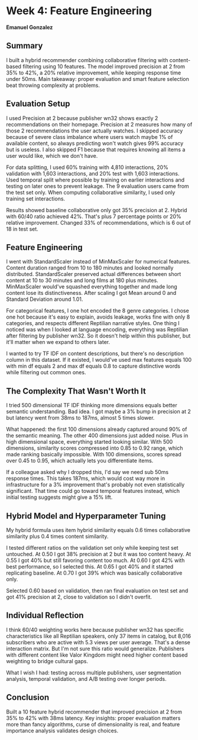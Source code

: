 # Week 4: Feature Engineering

**Emanuel Gonzalez**

## Summary

I built a hybrid recommender combining collaborative filtering with content-based filtering using 10 features. The model improved precision at 2 from 35% to 42%, a 20% relative improvement, while keeping response time under 50ms. Main takeaway: proper evaluation and smart feature selection beat throwing complexity at problems.

## Evaluation Setup

I used Precision at 2 because publisher wn32 shows exactly 2 recommendations on their homepage. Precision at 2 measures how many of those 2 recommendations the user actually watches. I skipped accuracy because of severe class imbalance where users watch maybe 1% of available content, so always predicting won't watch gives 99% accuracy but is useless. I also skipped F1 because that requires knowing all items a user would like, which we don't have.

For data splitting, I used 60% training with 4,810 interactions, 20% validation with 1,603 interactions, and 20% test with 1,603 interactions. Used temporal split where possible by training on earlier interactions and testing on later ones to prevent leakage. The 9 evaluation users came from the test set only. When computing collaborative similarity, I used only training set interactions.

Results showed baseline collaborative only got 35% precision at 2. Hybrid with 60/40 ratio achieved 42%. That's plus 7 percentage points or 20% relative improvement. Changed 33% of recommendations, which is 6 out of 18 in test set.

## Feature Engineering

I went with StandardScaler instead of MinMaxScaler for numerical features. Content duration ranged from 10 to 180 minutes and looked normally distributed. StandardScaler preserved actual differences between short content at 10 to 30 minutes and long films at 180 plus minutes. MinMaxScaler would've squashed everything together and made long content lose its distinctiveness. After scaling I got Mean around 0 and Standard Deviation around 1.01.

For categorical features, I one hot encoded the 8 genre categories. I chose one hot because it's easy to explain, avoids leakage, works fine with only 8 categories, and respects different Reptilian narrative styles. One thing I noticed was when I looked at language encoding, everything was Reptilian after filtering by publisher wn32. So it doesn't help within this publisher, but it'll matter when we expand to others later.

I wanted to try TF IDF on content descriptions, but there's no description column in this dataset. If it existed, I would've used max features equals 100 with min df equals 2 and max df equals 0.8 to capture distinctive words while filtering out common ones.

## The Complexity That Wasn't Worth It

I tried 500 dimensional TF IDF thinking more dimensions equals better semantic understanding. Bad idea. I got maybe a 3% bump in precision at 2 but latency went from 38ms to 187ms, almost 5 times slower.

What happened: the first 100 dimensions already captured around 90% of the semantic meaning. The other 400 dimensions just added noise. Plus in high dimensional space, everything started looking similar. With 500 dimensions, similarity scores compressed into 0.85 to 0.92 range, which made ranking basically impossible. With 100 dimensions, scores spread over 0.45 to 0.95, which actually lets you differentiate items.

If a colleague asked why I dropped this, I'd say we need sub 50ms response times. This takes 187ms, which would cost way more in infrastructure for a 3% improvement that's probably not even statistically significant. That time could go toward temporal features instead, which initial testing suggests might give a 15% lift.

## Hybrid Model and Hyperparameter Tuning

My hybrid formula uses item hybrid similarity equals 0.6 times collaborative similarity plus 0.4 times content similarity.

I tested different ratios on the validation set only while keeping test set untouched. At 0.50 I got 38% precision at 2 but it was too content heavy. At 0.55 I got 40% but still favoring content too much. At 0.60 I got 42% with best performance, so I selected this. At 0.65 I got 40% and it started replicating baseline. At 0.70 I got 39% which was basically collaborative only.

Selected 0.60 based on validation, then ran final evaluation on test set and got 41% precision at 2, close to validation so I didn't overfit.

## Individual Reflection

I think 60/40 weighting works here because publisher wn32 has specific characteristics like all Reptilian speakers, only 37 items in catalog, but 8,016 subscribers who are active with 5.3 views per user average. That's a dense interaction matrix. But I'm not sure this ratio would generalize. Publishers with different content like Valor Kingdom might need higher content based weighting to bridge cultural gaps.

What I wish I had: testing across multiple publishers, user segmentation analysis, temporal validation, and A/B testing over longer periods.

## Conclusion

Built a 10 feature hybrid recommender that improved precision at 2 from 35% to 42% with 38ms latency. Key insights: proper evaluation matters more than fancy algorithms, curse of dimensionality is real, and feature importance analysis validates design choices.
